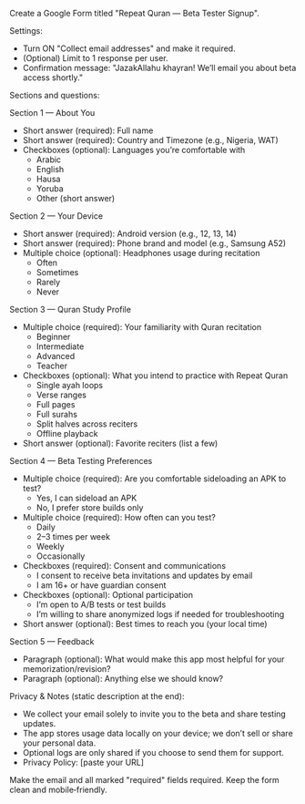 Create a Google Form titled "Repeat Quran — Beta Tester Signup".

Settings:
- Turn ON "Collect email addresses" and make it required.
- (Optional) Limit to 1 response per user.
- Confirmation message: "JazakAllahu khayran! We’ll email you about beta access shortly."

Sections and questions:

Section 1 — About You
- Short answer (required): Full name
- Short answer (required): Country and Timezone (e.g., Nigeria, WAT)
- Checkboxes (optional): Languages you’re comfortable with
  - Arabic
  - English
  - Hausa
  - Yoruba
  - Other (short answer)

Section 2 — Your Device
- Short answer (required): Android version (e.g., 12, 13, 14)
- Short answer (required): Phone brand and model (e.g., Samsung A52)
- Multiple choice (optional): Headphones usage during recitation
  - Often
  - Sometimes
  - Rarely
  - Never

Section 3 — Quran Study Profile
- Multiple choice (required): Your familiarity with Quran recitation
  - Beginner
  - Intermediate
  - Advanced
  - Teacher
- Checkboxes (optional): What you intend to practice with Repeat Quran
  - Single ayah loops
  - Verse ranges
  - Full pages
  - Full surahs
  - Split halves across reciters
  - Offline playback
- Short answer (optional): Favorite reciters (list a few)

Section 4 — Beta Testing Preferences
- Multiple choice (required): Are you comfortable sideloading an APK to test?
  - Yes, I can sideload an APK
  - No, I prefer store builds only
- Multiple choice (required): How often can you test?
  - Daily
  - 2–3 times per week
  - Weekly
  - Occasionally
- Checkboxes (required): Consent and communications
  - I consent to receive beta invitations and updates by email
  - I am 16+ or have guardian consent
- Checkboxes (optional): Optional participation
  - I’m open to A/B tests or test builds
  - I’m willing to share anonymized logs if needed for troubleshooting
- Short answer (optional): Best times to reach you (your local time)

Section 5 — Feedback
- Paragraph (optional): What would make this app most helpful for your memorization/revision?
- Paragraph (optional): Anything else we should know?

Privacy & Notes (static description at the end):
- We collect your email solely to invite you to the beta and share testing updates.
- The app stores usage data locally on your device; we don’t sell or share your personal data.
- Optional logs are only shared if you choose to send them for support.
- Privacy Policy: [paste your URL]

Make the email and all marked "required" fields required. Keep the form clean and mobile‑friendly.
